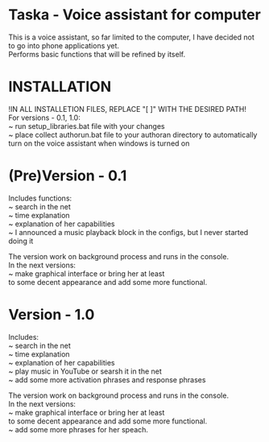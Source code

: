 # Taska - Voice assistant for computer

This is a voice assistant, so far limited to the computer, I have decided not to go into phone applications yet.  
Performs basic functions that will be refined by itself.  

# INSTALLATION
!IN ALL INSTALLETION FILES, REPLACE "[ ]" WITH THE DESIRED PATH!  
  For versions - 0.1, 1.0:  
    ~ run setup_libraries.bat file  with your changes  
    ~ place collect authorun.bat file to your authoran directory to automatically turn on the voice assistant when windows is turned on  

# (Pre)Version - 0.1
Includes functions:  
  ~ search in the net  
  ~ time explanation  
  ~ explanation of her capabilities  
  ~ I announced a music playback block in the configs, but I never started doing it   
  
The version work on background process and runs in the console.   
In the next versions:  
  ~ make graphical interface or bring her at least  
    to some decent appearance and add some more functional.  
  
# Version - 1.0
Includes:  
  ~ search in the net  
  ~ time explanation  
  ~ explanation of her capabilities  
  ~ play music in YouTube or searsh it in the net  
  ~ add some more activation phrases and response phrases   
  
The version work on background process and runs in the console.  
In the next versions:  
  ~ make graphical interface or bring her at least  
    to some decent appearance and add some more functional.  
  ~ add some more phrases for her speach.  
